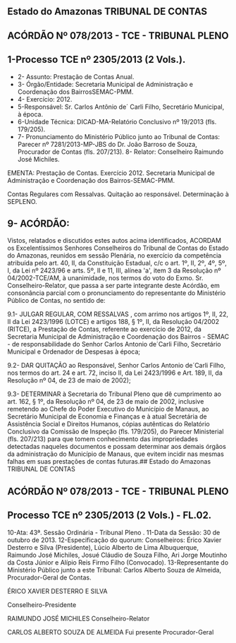 
## Estado do Amazonas TRIBUNAL DE CONTAS

## ACÓRDÃO Nº 078/2013 - TCE - TRIBUNAL PLENO

## 1-Processo TCE nº 2305/2013 (2 Vols.).

- 2- Assunto: Prestação de Contas Anual.
- 3- Órgão/Entidade: Secretaria Municipal de  Administração e Coordenação dos BairrosSEMAC-PMM.
- 4- Exercício: 2012.
- 5-Responsável: Sr. Carlos   Antônio de´ Carli Filho, Secretário Municipal, à época.
- 6-Unidade Técnica: DICAD-MA-Relatório Conclusivo nº 19/2013 (fls. 179/205).
- 7-  Pronunciamento  do Ministério Público  junto  ao Tribunal  de Contas: Parecer  nº 7281/2013-MP-JBS do Dr. João Barroso de Souza, Procurador de Contas (fls. 207/213). 8- Relator: Conselheiro Raimundo José Michiles.

EMENTA: Prestação de Contas. Exercício 2012. Secretaria Municipal de Administração e Coordenação dos Bairros-SEMAC-PMM.

Contas Regulares com Ressalvas. Quitação ao responsável. Determinação à SEPLENO.

## 9- ACÓRDÃO:

Vistos, relatados e discutidos estes autos acima identificados,  ACORDAM os Excelentíssimos Senhores Conselheiros do Tribunal de Contas do Estado do Amazonas, reunidos em sessão Plenária, no exercício da competência atribuída pelo  art.  40,  II, da Constituição Estadual, c/c o art. 1º, II, 2º, 4º, 5º, I, da Lei nº 2423/96 e arts. 5º, II e 11, III, alínea 'a', item 3 da Resolução nº 04/2002-TCE/AM, à unanimidade, nos termos do voto do Exmo. Sr. Conselheiro-Relator, que passa a ser parte integrante  deste Acórdão, em consonância  parcial  com  o  pronunciamento  do  representante  do  Ministério  Público  de Contas, no sentido de:

9.1- JULGAR REGULAR, COM RESSALVAS ,  com arrimo nos artigos 1º,  II, 22, II da Lei 2423/1996 (LOTCE) e artigos 188, § 1º, II, da Resolução 04/2002 (RITCE), a Prestação  de  Contas,  referente  ao  exercício  de  2012,  da  Secretaria Municipal  de Administração  e  Coordenação  dos  Bairros  -  SEMAC  -  de  responsabilidade  do  Senhor Carlos Antonio de´Carli Filho, Secretário Municipal e Ordenador de Despesas à época;

9.2- DAR  QUITAÇÃO ao  Responsável,  Senhor Carlos  Antonio  de´Carli Filho, nos  termos  do  art.  24  e  art.  72,  inciso  II,  da  Lei  2423/1996  e  Art.  189,  II,  da Resolução nº 04, de 23 de maio de 2002);

9.3- DETERMINAR à Secretaria do Tribunal Pleno que dê cumprimento ao art. 162, § 1º, da Resolução nº 04, de 23 de maio de 2002, inclusive remetendo ao Chefe do Poder  Executivo  do  Município  de  Manaus,  ao  Secretário  Municipal  de  Economia  e Finanças e à atual Secretária de Assistência Social e Direitos Humanos, cópias autênticas do Relatório Conclusivo da Comissão de Inspeção (fls. 179/205), do Parecer  Ministerial (fls.  207/213) para  que  tomem  conhecimento  das  impropriedades  detectadas  naqueles documentos e possam determinar aos demais órgãos da administração do Município de Manaus, que evitem incidir nas mesmas falhas em suas prestações de contas futuras.## Estado do Amazonas TRIBUNAL DE CONTAS

## ACÓRDÃO Nº 078/2013 - TCE - TRIBUNAL PLENO

## Processo TCE nº 2305/2013 (2 Vols.) - FL.02.

10-Ata: 43ª. Sessão Ordinária - Tribunal Pleno . 11-Data da Sessão: 30 de outubro de 2013. 12-Especificação do quorum: Conselheiros: Érico Xavier Desterro e Silva (Presidente), Lúcio Alberto  de Lima Albuquerque, Raimundo  José  Michiles, Josué Cláudio de Souza Filho, Ari Jorge Moutinho da Costa Júnior e Alípio Reis Firmo Filho (Convocado). 13-Representante do Ministério Público junto a este Tribunal: Carlos Alberto Souza de Almeida, Procurador-Geral de Contas.

ÉRICO XAVIER DESTERRO E SILVA

Conselheiro-Presidente

RAIMUNDO JOSÉ MICHILES Conselheiro-Relator

CARLOS ALBERTO SOUZA DE ALMEIDA Fui presente Procurador-Geral